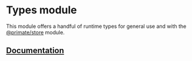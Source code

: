 # Types module

This module offers a handful of runtime types for general use and with the
[@primate/store](../store) module.

## [Documentation](https://primatejs.com/modules/types)
